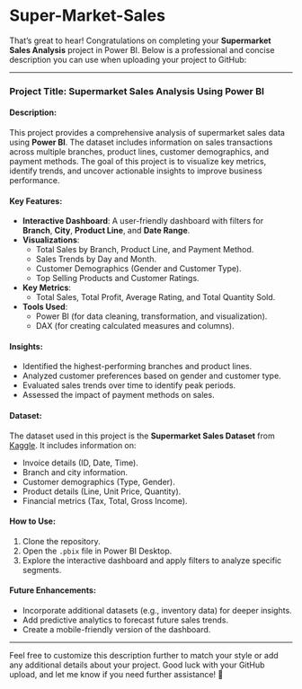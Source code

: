# Super-Market-Sales

That’s great to hear! Congratulations on completing your **Supermarket Sales Analysis** project in Power BI. Below is a professional and concise description you can use when uploading your project to GitHub:

---

### **Project Title**: Supermarket Sales Analysis Using Power BI

#### **Description**:
This project provides a comprehensive analysis of supermarket sales data using **Power BI**. The dataset includes information on sales transactions across multiple branches, product lines, customer demographics, and payment methods. The goal of this project is to visualize key metrics, identify trends, and uncover actionable insights to improve business performance.

#### **Key Features**:
- **Interactive Dashboard**: A user-friendly dashboard with filters for **Branch**, **City**, **Product Line**, and **Date Range**.
- **Visualizations**:
  - Total Sales by Branch, Product Line, and Payment Method.
  - Sales Trends by Day and Month.
  - Customer Demographics (Gender and Customer Type).
  - Top Selling Products and Customer Ratings.
- **Key Metrics**:
  - Total Sales, Total Profit, Average Rating, and Total Quantity Sold.
- **Tools Used**:
  - Power BI (for data cleaning, transformation, and visualization).
  - DAX (for creating calculated measures and columns).

#### **Insights**:
- Identified the highest-performing branches and product lines.
- Analyzed customer preferences based on gender and customer type.
- Evaluated sales trends over time to identify peak periods.
- Assessed the impact of payment methods on sales.

#### **Dataset**:
The dataset used in this project is the **Supermarket Sales Dataset** from [Kaggle](https://www.kaggle.com/datasets/aungpyaeap/supermarket-sales). It includes information on:
- Invoice details (ID, Date, Time).
- Branch and city information.
- Customer demographics (Type, Gender).
- Product details (Line, Unit Price, Quantity).
- Financial metrics (Tax, Total, Gross Income).

#### **How to Use**:
1. Clone the repository.
2. Open the `.pbix` file in Power BI Desktop.
3. Explore the interactive dashboard and apply filters to analyze specific segments.

#### **Future Enhancements**:
- Incorporate additional datasets (e.g., inventory data) for deeper insights.
- Add predictive analytics to forecast future sales trends.
- Create a mobile-friendly version of the dashboard.

---

Feel free to customize this description further to match your style or add any additional details about your project. Good luck with your GitHub upload, and let me know if you need further assistance! 🚀
